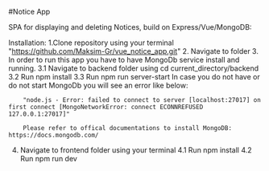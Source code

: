 #Notice App

SPA for displaying and deleting Notices, build on Express/Vue/MongoDB:

Installation:
1.Clone repository using your terminal "https://github.com/Maksim-Gr/vue_notice_app.git" 2. Navigate to folder 3. In order to run this app you have to have MongoDb service install and running.
3.1 Navigate to backend folder using cd current_directory/backend
3.2 Run npm install
3.3 Run npm run server-start
In case you do not have or do not start MongoDb you will see an error like below:

        "node.js - Error: failed to connect to server [localhost:27017] on first connect [MongoNetworkError: connect ECONNREFUSED 127.0.0.1:27017]"

        Please refer to offical documentations to install MongoDB:  https://docs.mongodb.com/

4. Navigate to frontend folder using your terminal
   4.1 Run npm install
   4.2 Run npm run dev

